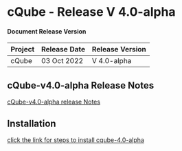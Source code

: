 # cQube - Release V 4.0-alpha


#### Document Release Version

|Project    |Release Date    |Release Version|
|---------|----------------|------------------|
|cQube    | 03 Oct 2022 |V 4.0-alpha    |


## cQube-v4.0-alpha Release Notes
[cQube-v4.0-alpha release Notes](https://docs.google.com/document/d/1hvBSQFhZ5C2h4NtMkRqoTxQ2Joa4cSSkdIhRpjw9vu8/edit?usp=sharing)

## Installation 

[click the link for steps to install cqube-4.0-alpha](https://github.com/Sunbird-cQube/cQube_Edu/blob/cqube-4.0-alpha/README.md)



